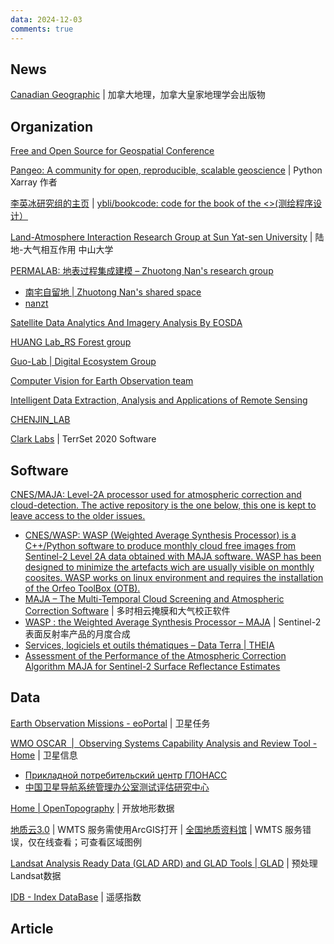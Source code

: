 ```yaml
---
data: 2024-12-03
comments: true
---
```


## News

[Canadian Geographic](https://canadiangeographic.ca/) | 加拿大地理，加拿大皇家地理学会出版物

## Organization

[Free and Open Source for Geospatial Conference](https://foss4g.org/)

[Pangeo: A community for open, reproducible, scalable geoscience](https://www.pangeo.io/) | Python Xarray 作者

[李英冰研究组的主页](https://geo365.net/) | [ybli/bookcode: code for the book of the <<programming test for surveying and mapping>>(测绘程序设计）](https://github.com/ybli/bookcode)

[Land-Atmosphere Interaction Research Group at Sun Yat-sen University](http://globalchange.bnu.edu.cn/home) | 陆地-大气相互作用 中山大学

[PERMALAB: 地表过程集成建模 – Zhuotong Nan's research group](https://permalab.science/)

- [南宅自留地 | Zhuotong Nan's shared space](https://nanzt.info/)
- [nanzt](https://github.com/nanzt)

[Satellite Data Analytics And Imagery Analysis By EOSDA](https://eos.com/)

[HUANG Lab_RS Forest group](http://www.3dforest.cn/)

[Guo-Lab | Digital Ecosystem Group](https://www.3decology.org/)

[Computer Vision for Earth Observation team](https://www.whu-cveo.com/)

[Intelligent Data Extraction, Analysis and Applications of Remote Sensing](http://rsidea.whu.edu.cn/index.html)

[CHENJIN_LAB](http://www.chen-lab.club/)

[Clark Labs](https://clarklabs.org/) | TerrSet 2020 Software

## Software

[CNES/MAJA: Level-2A processor used for atmospheric correction and cloud-detection. The active repository is the one below, this one is kept to leave access to the older issues.](https://github.com/CNES/MAJA)

- [CNES/WASP: WASP (Weighted Average Synthesis Processor) is a C++/Python software to produce monthly cloud free images from Sentinel-2 Level 2A data obtained with MAJA software. WASP has been designed to minimize the artefacts wich are usually visible on monthly coosites. WASP works on linux environment and requires the installation of the Orfeo ToolBox (OTB).](https://github.com/CNES/WASP)
- [MAJA – The Multi-Temporal Cloud Screening and Atmospheric Correction Software](https://www.cesbio.cnrs.fr/maja/) | 多时相云掩膜和大气校正软件
- [WASP : the Weighted Average Synthesis Processor – MAJA](https://www.cesbio.cnrs.fr/maja/wasp-the-weighted-average-synthesis-processor/) | Sentinel-2 表面反射率产品的月度合成
- [Services, logiciels et outils thématiques – Data Terra | THEIA](https://www.theia-land.fr/outils/)
- [Assessment of the Performance of the Atmospheric Correction Algorithm MAJA for Sentinel-2 Surface Reflectance Estimates](https://www.mdpi.com/2072-4292/15/10/2665)

## Data

[Earth Observation Missions - eoPortal](https://www.eoportal.org/) | 卫星任务

[WMO OSCAR  |  Observing Systems Capability Analysis and Review Tool - Home](https://space.oscar.wmo.int/) | 卫星信息

- [Прикладной потребительский центр ГЛОНАСС](https://glonass-iac.ru/)
- [中国卫星导航系统管理办公室测试评估研究中心](https://csno-tarc.cn/)

[Home | OpenTopography](https://opentopography.org/) | 开放地形数据

[地质云3.0](https://geocloud.cgs.gov.cn/) | WMTS 服务需使用ArcGIS打开 | [全国地质资料馆](https://www.ngac.cn/125cms/c/qggnew/index.htm) | WMTS 服务错误，仅在线查看；可查看区域图例

[Landsat Analysis Ready Data (GLAD ARD) and GLAD Tools | GLAD](https://glad.umd.edu/ard/home) | 预处理Landsat数据

[IDB - Index DataBase](https://www.indexdatabase.de/) | 遥感指数

## Article

